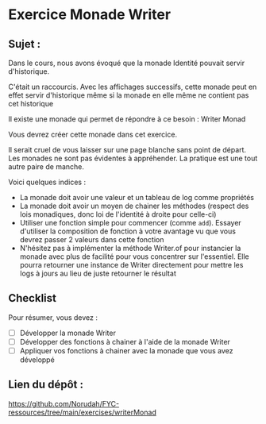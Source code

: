 # Exercice Monade Writer

## Sujet :

Dans le cours, nous avons évoqué que la monade Identité pouvait servir d'historique.

C'était un raccourcis. Avec les affichages successifs, cette monade peut en effet servir d'historique même si la monade en elle même ne contient pas cet historique

Il existe une monade qui permet de répondre à ce besoin : Writer Monad

Vous devrez créer cette monade dans cet exercice.

Il serait cruel de vous laisser sur une page blanche sans point de départ. Les monades ne sont pas évidentes à appréhender. La pratique est une tout autre paire de manche.

Voici quelques indices :

- La monade doit avoir une valeur et un tableau de log comme propriétés
- La monade doit avoir un moyen de chainer les méthodes (respect des lois monadiques, donc loi de l'identité à droite pour celle-ci)
- Utiliser une fonction simple pour commencer (comme `add`). Essayer d'utiliser la composition de fonction à votre avantage vu que vous devrez passer 2 valeurs dans cette fonction
- N'hésitez pas à implémenter la méthode Writer.of pour instancier la monade avec plus de facilité pour vous concentrer sur l'essentiel. Elle pourra retourner une instance de Writer directement pour mettre les logs à jours au lieu de juste retourner le résultat

## Checklist

Pour résumer, vous devez :

- [ ] Développer la monade Writer
- [ ] Développer des fonctions à chainer à l'aide de la monade Writer
- [ ] Appliquer vos fonctions à chainer avec la monade que vous avez développé

## Lien du dépôt :

https://github.com/Norudah/FYC-ressources/tree/main/exercises/writerMonad
